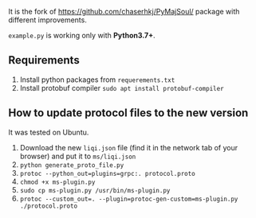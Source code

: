 It is the fork of https://github.com/chaserhkj/PyMajSoul/ package with different improvements.

`example.py` is working only with **Python3.7+**.

## Requirements

1. Install python packages from `requerements.txt`
1. Install protobuf compiler `sudo apt install protobuf-compiler`

## How to update protocol files to the new version

It was tested on Ubuntu.

1. Download the new `liqi.json` file (find it in the network tab of your browser) and put it to `ms/liqi.json`
1. `python generate_proto_file.py`
1. `protoc --python_out=plugins=grpc:. protocol.proto`
1. `chmod +x ms-plugin.py`
1. `sudo cp ms-plugin.py /usr/bin/ms-plugin.py`
1. `protoc --custom_out=. --plugin=protoc-gen-custom=ms-plugin.py ./protocol.proto`